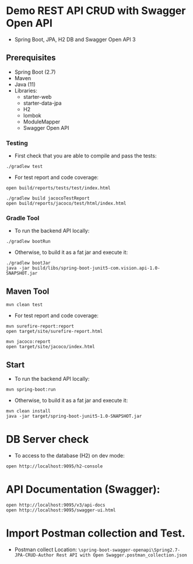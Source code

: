 # Demo REST API CRUD with Swagger Open API
- Spring Boot, JPA, H2 DB and Swagger Open API 3

## Prerequisites
- Spring Boot (2.7)
- Maven 
- Java (11)
- Libraries:
  * starter-web 
  * starter-data-jpa
  * H2
  * lombok
  * ModuleMapper
  * Swagger Open API

### Testing
- First check that you are able to compile and pass the tests:
```
./gradlew test
```

- For test report and code coverage: 

```
open build/reports/tests/test/index.html

./gradlew build jacocoTestReport
open build/reports/jacoco/test/html/index.html
```

### Gradle Tool

- To run the backend API locally: 

```
./gradlew bootRun
```

- Otherwise, to build it as a fat jar and execute it:

```
./gradlew bootJar
java -jar build/libs/spring-boot-junit5-com.vision.api-1.0-SNAPSHOT.jar
```

## Maven Tool
```
mvn clean test
```

- For test report and code coverage: 

```
mvn surefire-report:report
open target/site/surefire-report.html

mvn jacoco:report
open target/site/jacoco/index.html
```

## Start

- To run the backend API locally: 

```
mvn spring-boot:run
```

- Otherwise, to build it as a fat jar and execute it:

```
mvn clean install 
java -jar target/spring-boot-junit5-1.0-SNAPSHOT.jar
```

# DB Server check

- To access to the database (H2) on dev mode:

```
open http://localhost:9095/h2-console 
```

# API Documentation (Swagger): 

```
open http://localhost:9095/v3/api-docs
open http://localhost:9095/swagger-ui.html
```

# Import Postman collection and Test.
- Postman collect Location: `\spring-boot-swagger-openapi\Spring2.7-JPA-CRUD-Author Rest API with Open Swagger.postman_collection.json`
